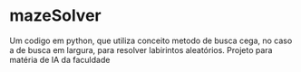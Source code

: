 # mazeSolver
Um codigo em python, que utiliza conceito metodo de busca cega, no caso a de busca em largura, para resolver labirintos aleatórios. Projeto para matéria de IA da faculdade
